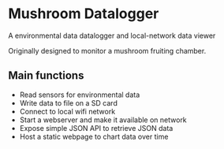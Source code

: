 # Mushroom Datalogger

A environmental data datalogger and local-network data viewer

Originally designed to monitor a mushroom fruiting chamber.

## Main functions

- Read sensors for environmental data
- Write data to file on a SD card
- Connect to local wifi network
- Start a webserver and make it available on network
- Expose simple JSON API to retrieve JSON data 
- Host a static webpage to chart data over time